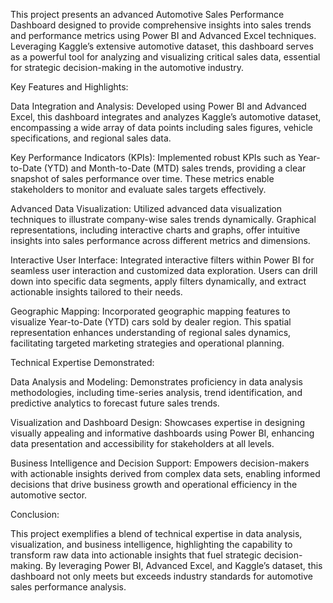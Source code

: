This project presents an advanced Automotive Sales Performance Dashboard designed to provide comprehensive insights into sales trends and performance metrics using Power BI and Advanced Excel techniques. Leveraging Kaggle’s extensive automotive dataset, this dashboard serves as a powerful tool for analyzing and visualizing critical sales data, essential for strategic decision-making in the automotive industry.

Key Features and Highlights:

Data Integration and Analysis: Developed using Power BI and Advanced Excel, this dashboard integrates and analyzes Kaggle’s automotive dataset, encompassing a wide array of data points including sales figures, vehicle specifications, and regional sales data.

Key Performance Indicators (KPIs): Implemented robust KPIs such as Year-to-Date (YTD) and Month-to-Date (MTD) sales trends, providing a clear snapshot of sales performance over time. These metrics enable stakeholders to monitor and evaluate sales targets effectively.

Advanced Data Visualization: Utilized advanced data visualization techniques to illustrate company-wise sales trends dynamically. Graphical representations, including interactive charts and graphs, offer intuitive insights into sales performance across different metrics and dimensions.

Interactive User Interface: Integrated interactive filters within Power BI for seamless user interaction and customized data exploration. Users can drill down into specific data segments, apply filters dynamically, and extract actionable insights tailored to their needs.

Geographic Mapping: Incorporated geographic mapping features to visualize Year-to-Date (YTD) cars sold by dealer region. This spatial representation enhances understanding of regional sales dynamics, facilitating targeted marketing strategies and operational planning.

Technical Expertise Demonstrated:

Data Analysis and Modeling: Demonstrates proficiency in data analysis methodologies, including time-series analysis, trend identification, and predictive analytics to forecast future sales trends.

Visualization and Dashboard Design: Showcases expertise in designing visually appealing and informative dashboards using Power BI, enhancing data presentation and accessibility for stakeholders at all levels.

Business Intelligence and Decision Support: Empowers decision-makers with actionable insights derived from complex data sets, enabling informed decisions that drive business growth and operational efficiency in the automotive sector.

Conclusion:

This project exemplifies a blend of technical expertise in data analysis, visualization, and business intelligence, highlighting the capability to transform raw data into actionable insights that fuel strategic decision-making. By leveraging Power BI, Advanced Excel, and Kaggle’s dataset, this dashboard not only meets but exceeds industry standards for automotive sales performance analysis.

